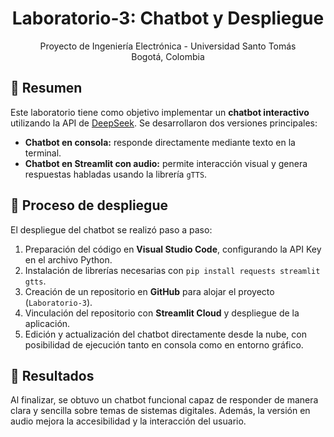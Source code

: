 <h1 align="center">Laboratorio-3: Chatbot y Despliegue</h1>

<p align="center">
  Proyecto de Ingeniería Electrónica - Universidad Santo Tomás<br>
  Bogotá, Colombia
</p>

<h2>📌 Resumen</h2>
<p>
Este laboratorio tiene como objetivo implementar un <strong>chatbot interactivo</strong> utilizando la API de 
<a href="https://api.deepseek.com" target="_blank">DeepSeek</a>. 
Se desarrollaron dos versiones principales:
</p>

<ul>
  <li><strong>Chatbot en consola:</strong> responde directamente mediante texto en la terminal.</li>
  <li><strong>Chatbot en Streamlit con audio:</strong> permite interacción visual y genera respuestas habladas usando la librería <code>gTTS</code>.</li>
</ul>

<h2>🚀 Proceso de despliegue</h2>
<p>
El despliegue del chatbot se realizó paso a paso:
</p>
<ol>
  <li>Preparación del código en <strong>Visual Studio Code</strong>, configurando la API Key en el archivo Python.</li>
  <li>Instalación de librerías necesarias con <code>pip install requests streamlit gtts</code>.</li>
  <li>Creación de un repositorio en <strong>GitHub</strong> para alojar el proyecto (<code>Laboratorio-3</code>).</li>
  <li>Vinculación del repositorio con <strong>Streamlit Cloud</strong> y despliegue de la aplicación.</li>
  <li>Edición y actualización del chatbot directamente desde la nube, con posibilidad de ejecución tanto en consola como en entorno gráfico.</li>
</ol>

<h2>🎯 Resultados</h2>
<p>
Al finalizar, se obtuvo un chatbot funcional capaz de responder de manera clara y sencilla sobre temas de sistemas digitales. 
Además, la versión en audio mejora la accesibilidad y la interacción del usuario.
</p>

